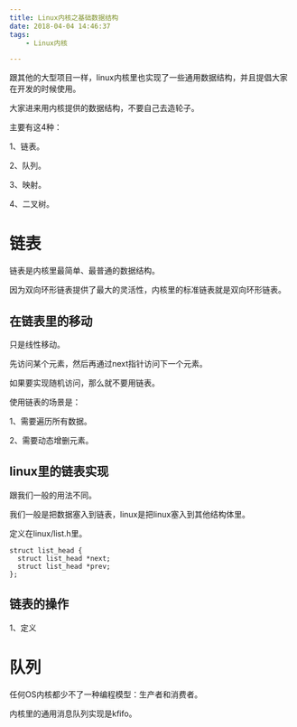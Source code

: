 ```yaml
---
title: Linux内核之基础数据结构
date: 2018-04-04 14:46:37
tags:
	- Linux内核

---
```




跟其他的大型项目一样，linux内核里也实现了一些通用数据结构，并且提倡大家在开发的时候使用。

大家进来用内核提供的数据结构，不要自己去造轮子。

主要有这4种：

1、链表。

2、队列。

3、映射。

4、二叉树。



# 链表

链表是内核里最简单、最普通的数据结构。

因为双向环形链表提供了最大的灵活性，内核里的标准链表就是双向环形链表。

## 在链表里的移动

只是线性移动。

先访问某个元素，然后再通过next指针访问下一个元素。

如果要实现随机访问，那么就不要用链表。

使用链表的场景是：

1、需要遍历所有数据。

2、需要动态增删元素。

## linux里的链表实现

跟我们一般的用法不同。

我们一般是把数据塞入到链表，linux是把linux塞入到其他结构体里。

定义在linux/list.h里。

```
struct list_head {
  struct list_head *next;
  struct list_head *prev;
};
```

## 链表的操作

1、定义



# 队列

任何OS内核都少不了一种编程模型：生产者和消费者。

内核里的通用消息队列实现是kfifo。

